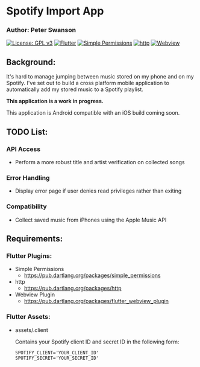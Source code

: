 # Spotify Import App
### Author: Peter Swanson
[![License: GPL v3](https://img.shields.io/badge/License-GPL%20v3-blue.svg)](https://www.gnu.org/licenses/gpl-3.0) 
[![Flutter](https://img.shields.io/badge/Flutter-1.0-green.svg)](https://flutter.io/) 
[![Simple Permissions](https://img.shields.io/badge/Simple%20Permissions-0.1.9-green.svg)](https://pub.dartlang.org/packages/simple_permissions)
[![http](https://img.shields.io/badge/http-0.12.0-green.svg)](https://pub.dartlang.org/packages/http)
[![Webview](https://img.shields.io/badge/Webview-0.3.0+2-green.svg)](https://pub.dartlang.org/packages/flutter_webview_plugin)

## Background:
It's hard to manage jumping between music stored on my phone and on my Spotify. I've set out to build a cross platform mobile application to automatically add my stored music to a Spotify playlist.

<b>This application is a work in progress.</b>

This application is Android compatible with an iOS build coming soon.

## TODO List:
### API Access
- Perform a more robust title and artist verification on collected songs

### Error Handling
- Display error page if user denies read privileges rather than exiting

### Compatibility 
- Collect saved music from iPhones using the Apple Music API

## Requirements:
### Flutter Plugins:
- Simple Permissions
  - https://pub.dartlang.org/packages/simple_permissions
- http
  - https://pub.dartlang.org/packages/http
- Webview Plugin
  - https://pub.dartlang.org/packages/flutter_webview_plugin

### Flutter Assets:
- assets/.client
  
  Contains your Spotify client ID and secret ID in the following form:
  ```
  SPOTIFY_CLIENT='YOUR_CLIENT_ID'
  SPOTIFY_SECRET='YOUR_SECRET_ID'
  ```
